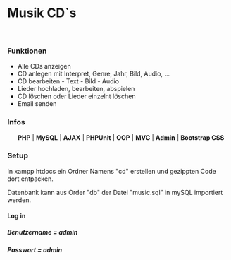 <h1>Musik CD`s</h1>
<br>
<h3>Funktionen</h3>
<ul>
    <li>Alle CDs anzeigen</li>
    <li>CD anlegen mit Interpret, Genre, Jahr, Bild, Audio, ...</li>
    <li>CD bearbeiten - Text - Bild - Audio</li>
    <li>Lieder hochladen, bearbeiten, abspielen</li>
    <li>CD löschen oder Lieder einzelnt löschen</li>
    <li>Email senden</li>
</ul>
<h3>Infos</h3>
<ul>
    <b>PHP</b> | <b>MySQL</b> | <b>AJAX</b> | <b>PHPUnit</b> | <b>OOP</b>  | <b>MVC</b>  | <b>Admin</b> | <b>Bootstrap CSS</b>
</ul>
<h3>Setup</h3>
<p>In xampp htdocs ein Ordner Namens "cd" erstellen und gezippten Code dort entpacken.</p>
<p>Datenbank kann aus Order "db" der Datei "music.sql" in mySQL importiert werden.</p>
    <h4>Log in</h4>
    <h5>Benutzername = admin</h5>
    <h5>Passwort = admin</h5>

